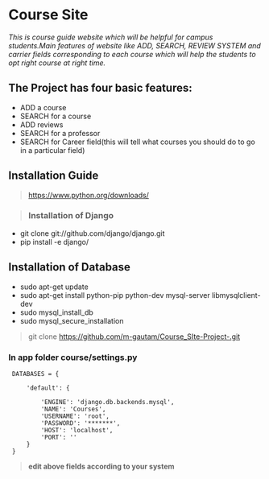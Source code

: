 # Course Site
 
*This is course guide website which will be helpful for campus students.Main features of website like ADD, SEARCH, REVIEW SYSTEM and  carrier fields corresponding to each course which will help the students to opt right course at right time.*


## The Project has four basic features:
* ADD a course
* SEARCH for a course
* ADD reviews
* SEARCH for a professor
* SEARCH for Career field(this will tell what courses you should do to go in a particular field)


## Installation Guide

> https://www.python.org/downloads/

> ### Installation of Django
* git clone git://github.com/django/django.git
* pip install -e django/


## Installation of Database
* sudo apt-get update
* sudo apt-get install python-pip python-dev mysql-server libmysqlclient-dev
* sudo mysql_install_db
* sudo mysql_secure_installation



> git clone https://github.com/m-gautam/Course_SIte-Project-.git


### In app folder course/settings.py

     DATABASES = {

         'default': {

             'ENGINE': 'django.db.backends.mysql',
             'NAME': 'Courses',
             'USERNAME': 'root',
             'PASSWORD': '*******',
             'HOST': 'localhost',
             'PORT': ''
         }
     }


> **edit above fields according to your system**





